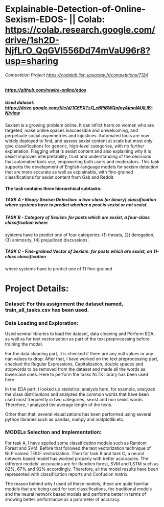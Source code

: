 # Explainable-Detection-of-Online-Sexism-EDOS- || Colab: https://colab.research.google.com/drive/1sh2D-NjfLrO_QqGVl556Dd74mVaU96r8?usp=sharing 
###### Competition Project  https://codalab.lisn.upsaclay.fr/competitions/7124 
##### https://github.com/rewire-online/edos

##### Used dataset: https://drive.google.com/file/d/1CEPXTzO_cBPiBWQofnyAjmolAUlLIB-N/view 
Sexism is a growing problem online. It can inflict harm on women who are targeted, make online
spaces inaccessible and unwelcoming, and perpetuate social asymmetries and injustices.
Automated tools are now widely deployed to find, and assess sexist content at scale but most
only give classifications for generic, high-level categories, with no further explanation. Flagging
what is sexist content and also explaining why it is sexist improves interpretability, trust and
understanding of the decisions that automated tools use, empowering both users and
moderators.
This task supports the development of English-language models for sexism detection that are
more accurate as well as explainable, with fine-grained classifications for sexist content from
Gab and Reddit.

#### The task contains three hierarchical subtasks:
##### TASK A - Binary Sexism Detection: a two-class (or binary) classification where systems have to predict whether a post is sexist or not sexist.
##### TASK B - Category of Sexism: for posts which are sexist, a four-class classification where
systems have to predict one of four categories: (1) threats, (2) derogation, (3) animosity, (4)
prejudiced discussions.
##### TASK C - Fine-grained Vector of Sexism: for posts which are sexist, an 11-class classification
where systems have to predict one of 11 fine-grained


# Project Details: 

### Dataset: For this assignment the dataset named, train_all_tasks.csv has been used. 

### Data Loading and Exploration: 

Used several libraries to load the dataset, data cleaning and Perform EDA, as well as for text vectorization as part of the text preprocessing before training the model.

For the data cleaning part, it is checked if there are any null values or any nan values to drop. After that, I have worked on the text preprocessing part, checked the Regular Expressions, Capitalization, double spaces and stopwords to be removed from the dataset and made all the words as lowercase ones. Here to perform the tasks NLTK library has been used here. 

In the EDA part, I looked up statistical analysis here, for example, analyzed the class distributions and analyzed the common words that have been used most frequently in two categories, sexist and non sexist words. Therefore, I analyzed the average length of the texts. 

Other than that, several visualizations has been performed using several python libraries such  as pandas, numpy and matplotlib etc. 

### MODELs Selection and Implementation: 

For task A, I have applied some classification models such as Random Forest and SVM. Before that followed the text vectorization technique of NLP named TFIDF vectorization. Then for task B and task C, a neural network based model has worked properly with better accuracies. The different models' accuracies are for Random forest, SVM and LSTM such as 82%, 67% and 92% accordingly. Therefore, all the model results have been represented with classification reports and Confusion matrix. 

The reason behind why I used all these models, these are quite familiar models that are being used for text classifications, the traditional models and the neural network based models and performs better in terms of showing better performance as a parameter of accuracy. 



